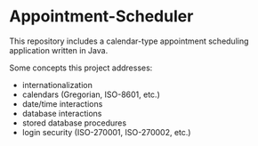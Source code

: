 # Appointment-Scheduler
This repository includes a calendar-type appointment scheduling application written in Java.

Some concepts this project addresses:
  - internationalization
  - calendars (Gregorian, ISO-8601, etc.)
  - date/time interactions
  - database interactions
  - stored database procedures
  - login security (ISO-270001, ISO-270002, etc.)

